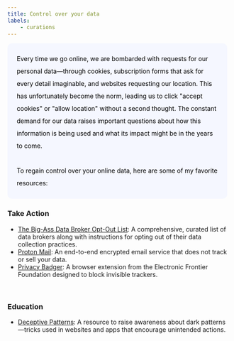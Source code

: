 ```yaml
---
title: Control over your data
labels: 
    - curations
---
```



<!-- With constant news about how 
<a href="https://www.nytimes.com/2015/02/15/magazine/how-one-stupid-tweet-ruined-justine-saccos-life.htm">online content can resurface and ruin you years later</a> 
to the 
<a href="https://cjil.uchicago.edu/online-archive/family-influencing-best-interests-child">showcasing of child stars on social media</a>, -->

<p style="padding: 1.5em 1.5em; background: #f5f7ff; border-radius: 10px; color: #000; width: 90%; line-height: 2;">
Every time we go online, we are bombarded with requests for our personal data—through cookies, subscription forms that ask for every detail imaginable, and websites requesting our location. This has unfortunately become the norm, leading us to click "accept cookies" or "allow location" without a second thought. The constant demand for our data raises important questions about how this information is being used and what its impact might be in the years to come. <br><br>
To regain control over your online data, here are some of my favorite resources:
</p>

<h3>Take Action</h3>
<ul>
    <li> 
        <a href="https://github.com/yaelwrites/Big-Ass-Data-Broker-Opt-Out-List?tab=readme-ov-file">The Big-Ass Data Broker Opt-Out List</a>: A comprehensive, curated list of data brokers along with instructions for opting out of their data collection practices.
    </li>
    <li> 
        <a href="https://proton.me/">Proton Mail</a>: An end-to-end encrypted email service that does not track or sell your data.
    </li>
    <li> 
        <a href="https://privacybadger.org/">Privacy Badger</a>: A browser extension from the Electronic Frontier Foundation designed to block invisible trackers.
    </li>
</ul>

<br>

<h3>Education</h3>
<ul>
    <li> 
        <a href="https://www.deceptive.design/">Deceptive Patterns</a>: A resource to raise awareness about dark patterns—tricks used in websites and apps that encourage unintended actions.
    </li>
</ul>


